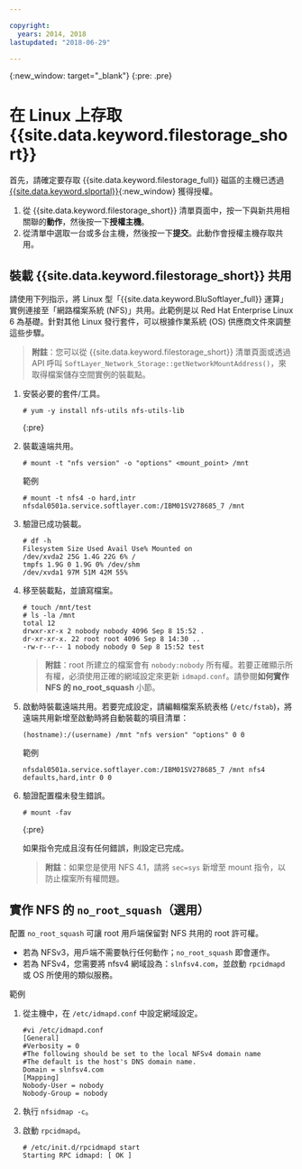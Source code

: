```yaml
---

copyright:
  years: 2014, 2018
lastupdated: "2018-06-29"

---
```

{:new_window: target="_blank"}
{:pre: .pre}

# 在 Linux 上存取 {{site.data.keyword.filestorage_short}}

首先，請確定要存取 {{site.data.keyword.filestorage_full}} 磁區的主機已透過 [{{site.data.keyword.slportal}}](https://control.softlayer.com/){:new_window} 獲得授權。

1. 從 {{site.data.keyword.filestorage_short}} 清單頁面中，按一下與新共用相關聯的**動作**，然後按一下**授權主機**。
2. 從清單中選取一台或多台主機，然後按一下**提交**。此動作會授權主機存取共用。

## 裝載 {{site.data.keyword.filestorage_short}} 共用

請使用下列指示，將 Linux 型「{{site.data.keyword.BluSoftlayer_full}} 運算」實例連接至「網路檔案系統 (NFS)」共用。此範例是以 Red Hat Enterprise Linux 6 為基礎。針對其他 Linux 發行套件，可以根據作業系統 (OS) 供應商文件來調整這些步驟。

>**附註**：您可以從 {{site.data.keyword.filestorage_short}} 清單頁面或透過 API 呼叫 `SoftLayer_Network_Storage::getNetworkMountAddress()`，來取得檔案儲存空間實例的裝載點。

1. 安裝必要的套件/工具。
   ```
   # yum -y install nfs-utils nfs-utils-lib
   ```
   {:pre}
    
2. 裝載遠端共用。
   ```
   # mount -t "nfs version" -o "options" <mount_point> /mnt
   ```
       
   範例
   ```
   # mount -t nfs4 -o hard,intr
   nfsdal0501a.service.softlayer.com:/IBM01SV278685_7 /mnt
   ```
 
3. 驗證已成功裝載。
   ```
   # df -h
   Filesystem Size Used Avail Use% Mounted on
   /dev/xvda2 25G 1.4G 22G 6% /
   tmpfs 1.9G 0 1.9G 0% /dev/shm
   /dev/xvda1 97M 51M 42M 55%
   ```
    
4. 移至裝載點，並讀寫檔案。
   ```
   # touch /mnt/test
   # ls -la /mnt
   total 12
   drwxr-xr-x 2 nobody nobody 4096 Sep 8 15:52 .
   dr-xr-xr-x. 22 root root 4096 Sep 8 14:30 ..
   -rw-r--r-- 1 nobody nobody 0 Sep 8 15:52 test
   ```

   >**附註**：root 所建立的檔案會有 `nobody:nobody` 所有權。若要正確顯示所有權，必須使用正確的網域設定來更新 `idmapd.conf`。請參閱**如何實作 NFS 的 no_root_squash** 小節。
    
5. 啟動時裝載遠端共用。若要完成設定，請編輯檔案系統表格 (`/etc/fstab`)，將遠端共用新增至啟動時將自動裝載的項目清單：

   ```
   (hostname):/(username) /mnt "nfs version" "options" 0 0
   ```
    
   範例
    
   ```
   nfsdal0501a.service.softlayer.com:/IBM01SV278685_7 /mnt nfs4 defaults,hard,intr 0 0
   ```
    
6. 驗證配置檔未發生錯誤。

   ```
   # mount -fav
   ```
   {:pre}
    
   如果指令完成且沒有任何錯誤，則設定已完成。

   >**附註**：如果您是使用 NFS 4.1，請將 `sec=sys` 新增至 mount 指令，以防止檔案所有權問題。

 
## 實作 NFS 的 `no_root_squash`（選用）

配置 `no_root_squash` 可讓 root 用戶端保留對 NFS 共用的 root 許可權。 
- 若為 NFSv3，用戶端不需要執行任何動作；`no_root_squash` 即會運作。
- 若為 NFSv4，您需要將 nfsv4 網域設為：`slnfsv4.com`，並啟動 `rpcidmapd` 或 OS 所使用的類似服務。

範例

1. 從主機中，在 `/etc/idmapd.conf` 中設定網域設定。

   ```
   #vi /etc/idmapd.conf
   [General]
   #Verbosity = 0
   #The following should be set to the local NFSv4 domain name
   #The default is the host's DNS domain name.
   Domain = slnfsv4.com
   [Mapping]
   Nobody-User = nobody
   Nobody-Group = nobody
   ```
    
2. 執行 `nfsidmap -c`。
3. 啟動 `rpcidmapd`。
   ```
   # /etc/init.d/rpcidmapd start
   Starting RPC idmapd: [ OK ]
   ```

